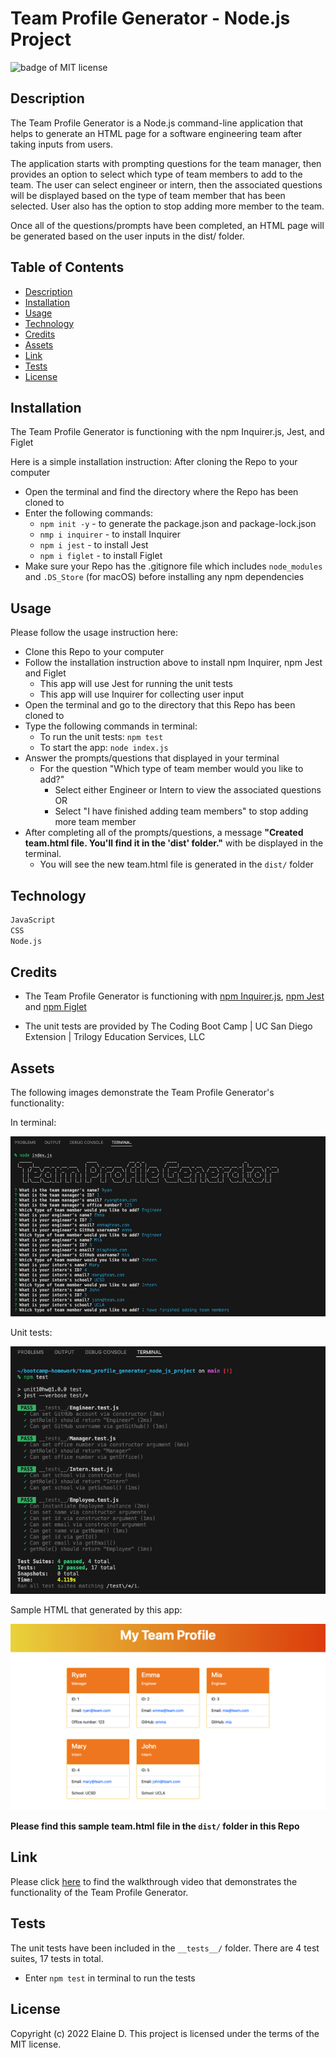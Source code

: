 # Team Profile Generator - Node.js Project

![badge of MIT license](https://img.shields.io/badge/license-MIT-9cf)

## Description
The Team Profile Generator is a Node.js command-line application that helps to generate an HTML page for a software engineering team after taking inputs from users. 

The application starts with prompting questions for the team manager, then provides an option to select which type of team members to add to the team. The user can select engineer or intern, then the associated questions will be displayed based on the type of team member that has been selected. User also has the option to stop adding more member to the team. 

Once all of the questions/prompts have been completed, an HTML page will be generated based on the user inputs in the dist/ folder.


## Table of Contents 

- [Description](#description)
- [Installation](#installation)
- [Usage](#usage)
- [Technology](#technology)
- [Credits](#credits)
- [Assets](#assets)
- [Link](#link)
- [Tests](#tests)
- [License](#license)

## Installation

The Team Profile Generator is functioning with the npm Inquirer.js, Jest, and Figlet

Here is a simple installation instruction: After cloning the Repo to your computer
- Open the terminal and find the directory where the Repo has been cloned to
- Enter the following commands:
    - `npm init -y` - to generate the package.json and package-lock.json
    - `nmp i inquirer` - to install Inquirer
    - `npm i jest` - to install Jest
    - `npm i figlet` - to install Figlet
- Make sure your Repo has the .gitignore file which includes `node_modules` and `.DS_Store` (for macOS) before installing any npm dependencies

## Usage

Please follow the usage instruction here:
- Clone this Repo to your computer
- Follow the installation instruction above to install npm Inquirer, npm Jest and Figlet
    - This app will use Jest for running the unit tests
    - This app will use Inquirer for collecting user input
- Open the terminal and go to the directory that this Repo has been cloned to
- Type the following commands in terminal: 
    - To run the unit tests: `npm test`
    - To start the app: `node index.js`
- Answer the prompts/questions that displayed in your terminal
    - For the question "Which type of team member would you like to add?"
        - Select either Engineer or Intern to view the associated questions OR
        - Select "I have finished adding team members" to stop adding more team member
- After completing all of the prompts/questions, a message **"Created team.html file. You'll find it in the 'dist' folder."** with be displayed in the terminal.
    - You will see the new team.html file is generated in the `dist/` folder

## Technology
```md
JavaScript
CSS
Node.js
```

## Credits

- The Team Profile Generator is functioning with [npm Inquirer.js](https://www.npmjs.com/package/inquirer), [npm Jest](https://www.npmjs.com/package/jest) and [npm Figlet](https://www.npmjs.com/package/figlet)

- The unit tests are provided by The Coding Boot Camp | UC San Diego Extension | Trilogy Education Services, LLC


## Assets

The following images demonstrate the Team Profile Generator's functionality:

In terminal:

![image for the Team Profile Generator](assets/images/terminal-inputs.png)

Unit tests:

![image for unit tests](assets/images/unit-tests.png)

Sample HTML that generated by this app:

![image of the sample HTML](assets/images/html-image.png)


**Please find this sample team.html file in the `dist/` folder in this Repo**

## Link

Please click [here](https://watch.screencastify.com) to find the walkthrough video that demonstrates the functionality of the Team Profile Generator.

## Tests

The unit tests have been included in the `__tests__/` folder. There are 4 test suites, 17 tests in total. 
- Enter `npm test` in terminal to run the tests

## License

Copyright (c) 2022 Elaine D. This project is licensed under the terms of the MIT license.
